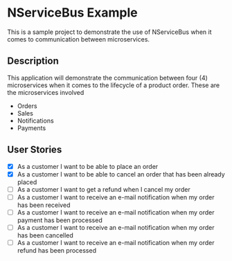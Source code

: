 # NServiceBus Example
This is a sample project to demonstrate the use of NServiceBus when it comes to communication between microservices.

## Description
This application will demonstrate the communication between four (4) microservices when it comes to the lifecycle of a product order. These are the microservices involved
- Orders
- Sales
- Notifications
- Payments

## User Stories
- [x] As a customer I want to be able to place an order
- [x] As a customer I want to be able to cancel an order that has been already placed
- [ ] As a customer I want to get a refund when I cancel my order
- [ ] As a customer I want to receive an e-mail notification when my order has been received
- [ ] As a customer I want to receive an e-mail notification when my order payment has been processed
- [ ] As a customer I want to receive an e-mail notification when my order has been cancelled
- [ ] As a customer I want to receive an e-mail notification when my order refund has been processed